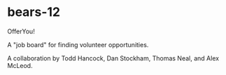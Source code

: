 # bears-12

OfferYou!

A "job board" for finding volunteer opportunities.

A collaboration by Todd Hancock, Dan Stockham, Thomas Neal, and Alex McLeod.